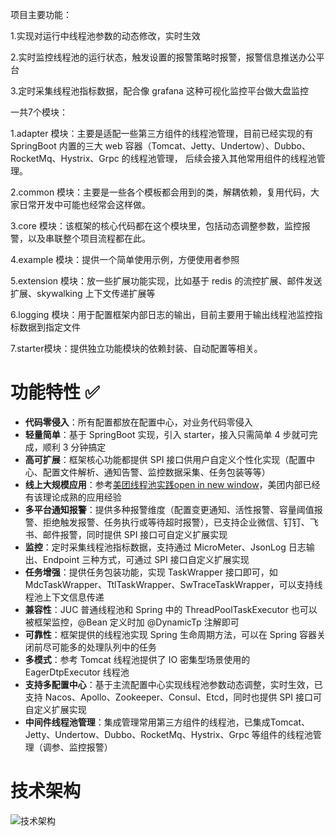 项目主要功能：

1.实现对运行中线程池参数的动态修改，实时生效

2.实时监控线程池的运行状态，触发设置的报警策略时报警，报警信息推送办公平台

3.定时采集线程池指标数据，配合像 grafana 这种可视化监控平台做大盘监控



一共7个模块：

1.adapter 模块：主要是适配一些第三方组件的线程池管理，目前已经实现的有 SpringBoot 内置的三大 web 容器（Tomcat、Jetty、Undertow）、Dubbo、RocketMq、Hystrix、Grpc 的线程池管理， 后续会接入其他常用组件的线程池管理。

2.common 模块：主要是一些各个模板都会用到的类，解耦依赖，复用代码，大家日常开发中可能也经常会这样做。

3.core 模块：该框架的核心代码都在这个模块里，包括动态调整参数，监控报警，以及串联整个项目流程都在此。

4.example 模块：提供一个简单使用示例，方便使用者参照

5.extension 模块：放一些扩展功能实现，比如基于 redis 的流控扩展、邮件发送扩展、skywalking 上下文传递扩展等

6.logging 模块：用于配置框架内部日志的输出，目前主要用于输出线程池监控指标数据到指定文件

7.starter模块：提供独立功能模块的依赖封装、自动配置等相关。



# 功能特性 ✅

- **代码零侵入**：所有配置都放在配置中心，对业务代码零侵入
- **轻量简单**：基于 SpringBoot 实现，引入 starter，接入只需简单 4 步就可完成，顺利 3 分钟搞定
- **高可扩展**：框架核心功能都提供 SPI 接口供用户自定义个性化实现（配置中心、配置文件解析、通知告警、监控数据采集、任务包装等等）
- **线上大规模应用**：参考[美团线程池实践open in new window](https://tech.meituan.com/2020/04/02/java-pooling-pratice-in-meituan.html)，美团内部已经有该理论成熟的应用经验
- **多平台通知报警**：提供多种报警维度（配置变更通知、活性报警、容量阈值报警、拒绝触发报警、任务执行或等待超时报警），已支持企业微信、钉钉、飞书、邮件报警，同时提供 SPI 接口可自定义扩展实现
- **监控**：定时采集线程池指标数据，支持通过 MicroMeter、JsonLog 日志输出、Endpoint 三种方式，可通过 SPI 接口自定义扩展实现
- **任务增强**：提供任务包装功能，实现 TaskWrapper 接口即可，如 MdcTaskWrapper、TtlTaskWrapper、SwTraceTaskWrapper，可以支持线程池上下文信息传递
- **兼容性**：JUC 普通线程池和 Spring 中的 ThreadPoolTaskExecutor 也可以被框架监控，@Bean 定义时加 @DynamicTp 注解即可
- **可靠性**：框架提供的线程池实现 Spring 生命周期方法，可以在 Spring 容器关闭前尽可能多的处理队列中的任务
- **多模式**：参考 Tomcat 线程池提供了 IO 密集型场景使用的 EagerDtpExecutor 线程池
- **支持多配置中心**：基于主流配置中心实现线程池参数动态调整，实时生效，已支持 Nacos、Apollo、Zookeeper、Consul、Etcd，同时也提供 SPI 接口可自定义扩展实现
- **中间件线程池管理**：集成管理常用第三方组件的线程池，已集成Tomcat、Jetty、Undertow、Dubbo、RocketMq、Hystrix、Grpc 等组件的线程池管理（调参、监控报警）

# 技术架构

![技术架构](https://p3-juejin.byteimg.com/tos-cn-i-k3u1fbpfcp/38e4bf71d2c84b7ba67d7059b5432a7e~tplv-k3u1fbpfcp-zoom-1.image)